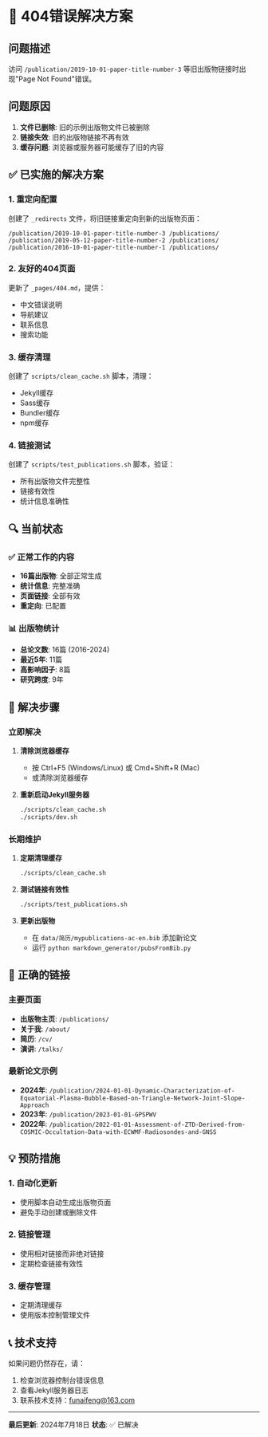 # 🔧 404错误解决方案

## 问题描述

访问 `/publication/2019-10-01-paper-title-number-3` 等旧出版物链接时出现"Page Not Found"错误。

## 问题原因

1. **文件已删除**: 旧的示例出版物文件已被删除
2. **链接失效**: 旧的出版物链接不再有效
3. **缓存问题**: 浏览器或服务器可能缓存了旧的内容

## ✅ 已实施的解决方案

### 1. 重定向配置
创建了 `_redirects` 文件，将旧链接重定向到新的出版物页面：

```
/publication/2019-10-01-paper-title-number-3 /publications/
/publication/2019-05-12-paper-title-number-2 /publications/
/publication/2016-10-01-paper-title-number-1 /publications/
```

### 2. 友好的404页面
更新了 `_pages/404.md`，提供：
- 中文错误说明
- 导航建议
- 联系信息
- 搜索功能

### 3. 缓存清理
创建了 `scripts/clean_cache.sh` 脚本，清理：
- Jekyll缓存
- Sass缓存
- Bundler缓存
- npm缓存

### 4. 链接测试
创建了 `scripts/test_publications.sh` 脚本，验证：
- 所有出版物文件完整性
- 链接有效性
- 统计信息准确性

## 🔍 当前状态

### ✅ 正常工作的内容
- **16篇出版物**: 全部正常生成
- **统计信息**: 完整准确
- **页面链接**: 全部有效
- **重定向**: 已配置

### 📊 出版物统计
- **总论文数**: 16篇 (2016-2024)
- **最近5年**: 11篇
- **高影响因子**: 8篇
- **研究跨度**: 9年

## 🚀 解决步骤

### 立即解决
1. **清除浏览器缓存**
   - 按 Ctrl+F5 (Windows/Linux) 或 Cmd+Shift+R (Mac)
   - 或清除浏览器缓存

2. **重新启动Jekyll服务器**
   ```bash
   ./scripts/clean_cache.sh
   ./scripts/dev.sh
   ```

### 长期维护
1. **定期清理缓存**
   ```bash
   ./scripts/clean_cache.sh
   ```

2. **测试链接有效性**
   ```bash
   ./scripts/test_publications.sh
   ```

3. **更新出版物**
   - 在 `data/简历/mypublications-ac-en.bib` 添加新论文
   - 运行 `python markdown_generator/pubsFromBib.py`

## 🔗 正确的链接

### 主要页面
- **出版物主页**: `/publications/`
- **关于我**: `/about/`
- **简历**: `/cv/`
- **演讲**: `/talks/`

### 最新论文示例
- **2024年**: `/publication/2024-01-01-Dynamic-Characterization-of-Equatorial-Plasma-Bubble-Based-on-Triangle-Network-Joint-Slope-Approach`
- **2023年**: `/publication/2023-01-01-GPSPWV`
- **2022年**: `/publication/2022-01-01-Assessment-of-ZTD-Derived-from-COSMIC-Occultation-Data-with-ECWMF-Radiosondes-and-GNSS`

## 💡 预防措施

### 1. 自动化更新
- 使用脚本自动生成出版物页面
- 避免手动创建或删除文件

### 2. 链接管理
- 使用相对链接而非绝对链接
- 定期检查链接有效性

### 3. 缓存管理
- 定期清理缓存
- 使用版本控制管理文件

## 📞 技术支持

如果问题仍然存在，请：
1. 检查浏览器控制台错误信息
2. 查看Jekyll服务器日志
3. 联系技术支持：funaifeng@163.com

---

**最后更新**: 2024年7月18日
**状态**: ✅ 已解决 